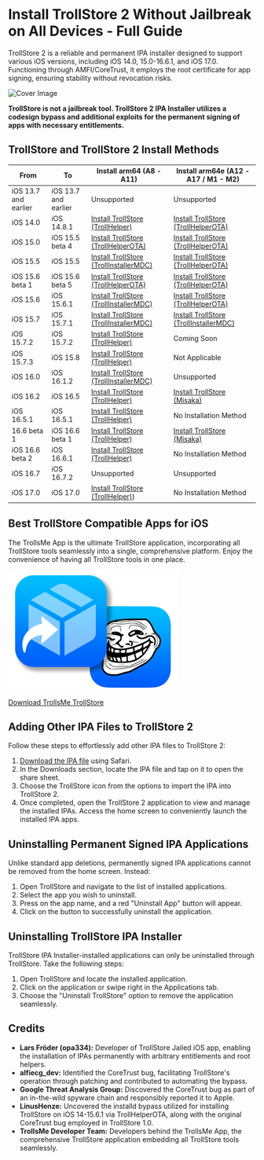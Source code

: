 # Install TrollStore 2 Without Jailbreak on All Devices - Full Guide

TrollStore 2 is a reliable and permanent IPA installer designed to support various iOS versions, including iOS 14.0, 15.0-16.6.1, and iOS 17.0. Functioning through AMFI/CoreTrust, it employs the root certificate for app signing, ensuring stability without revocation risks.

![Cover Image](link-to-cover-image.jpg)

**TrollStore is not a jailbreak tool. TrollStore 2 IPA Installer utilizes a codesign bypass and additional exploits for the permanent signing of apps with necessary entitlements.**


## TrollStore and TrollStore 2 Install Methods 

| From                  | To                  | Install arm64 (A8 - A11)                   | Install arm64e (A12 - A17 / M1 - M2)           |
|-----------------------|---------------------|-----------------------------------|---------------------------------------|
| iOS 13.7 and earlier      | iOS  13.7 and earlier   |           Unsupported                         |        Unsupported         |
| iOS 14.0                  | iOS 14.8.1              | [Install TrollStore (TrollHelper)](/installing-trollhelper) | [Install TrollStore (TrollHelperOTA)](/installing-trollhelperota) |
| iOS 15.0                  | iOS 15.5 beta 4         | [Install TrollStore (TrollHelperOTA)](/installing-trollhelperota) |   [Install TrollStore (TrollHelperOTA)](/installing-trollhelperota)                                    |
| iOS 15.5                  | iOS 15.5                | [Install TrollStore (TrollInstallerMDC)](/installing-trollhelper-mdc) | [Install TrollStore (TrollHelperOTA)](/installing-trollhelperota) |
| iOS 15.6 beta 1           | iOS 15.6 beta 5         | [Install TrollStore (TrollHelperOTA)](/installing-trollhelperota) |  [Install TrollStore (TrollHelperOTA)](/installing-trollhelperota)                                     |
| iOS 15.6                  | iOS 15.6.1              | [Install TrollStore (TrollInstallerMDC)](/installing-trollhelper-mdc) | [Install TrollStore (TrollHelperOTA)](/installing-trollhelperota) |
| iOS 15.7                  | iOS 15.7.1              | [Install TrollStore (TrollInstallerMDC)](/installing-trollhelper-mdc) |  [Install TrollStore (TrollInstallerMDC)](/installing-trollhelper-mdc)                                  |
| iOS 15.7.2               | iOS 15.7.2              | [Install TrollStore (TrollHelper)](/installing-trollhelper) | Coming Soon                            |
| iOS 15.7.3               | iOS 15.8                | [Install TrollStore (TrollHelper)](/installing-trollhelper) | Not Applicable                        |
| iOS 16.0                  | iOS 16.1.2              | [Install TrollStore (TrollInstallerMDC)](/installing-trollhelper-mdc) | Unsupported                            |
| iOS 16.2                  | iOS 16.5                | [Install TrollStore (TrollHelper)](/installing-trollhelper) | [Install TrollStore (Misaka)]([[/installing-trollhelper-misaka](https://iexmo.com/updates/trollstore/)](https://iexmo.com/updates/trollstore/)) |
| iOS 16.5.1               | iOS 16.5.1              | [Install TrollStore (TrollHelper)](/installing-trollhelper) | No Installation Method                 |
| 16.6 beta 1           | iOS 16.6 beta 1         | [Install  TrollStore (TrollHelper)](/installing-trollhelper) | [Install TrollStore (Misaka)]([[/installing-trollhelper-misaka](https://iexmo.com/updates/trollstore/)](https://iexmo.com/updates/trollstore/)) |
| iOS 16.6 beta 2           | iOS 16.6.1              | [Install TrollStore (TrollHelper)](/installing-trollhelper) | No Installation Method                 |
| iOS 16.7                  | iOS 16.7.2              |           Unsupported                         |        Unsupported         |
| iOS 17.0                  | iOS 17.0                | [Install TrollStore (TrollHelper)](https://iexmo.com/trollstore-helper/)) | No Installation Method                 |

                                                                

## Best TrollStore Compatible Apps for iOS

The TrollsMe App is the ultimate TrollStore application, incorporating all TrollStore tools seamlessly into a single, comprehensive platform. Enjoy the convenience of having all TrollStore tools in one place.

![TrollsMe Icon](https://github.com/iOSGuide/installing-trollstore/blob/main/TrollsMe%20TrollStore%20IPA%20Installer.png)

[Download TrollsMe TrollStore](https://iospack.com/apps/trollsme-trollstore/)

## Adding Other IPA Files to TrollStore 2

Follow these steps to effortlessly add other IPA files to TrollStore 2:

1. [Download the IPA file](https://iospack.com/apps/trollsme-trollstore/) using Safari.
2. In the Downloads section, locate the IPA file and tap on it to open the share sheet.
3. Choose the TrollStore icon from the options to import the IPA into TrollStore 2.
4. Once completed, open the TrollStore 2 application to view and manage the installed IPAs. Access the home screen to conveniently launch the installed IPA apps.

## Uninstalling Permanent Signed IPA Applications

Unlike standard app deletions, permanently signed IPA applications cannot be removed from the home screen. Instead:

1. Open TrollStore and navigate to the list of installed applications.
2. Select the app you wish to uninstall.
3. Press on the app name, and a red "Uninstall App" button will appear.
4. Click on the button to successfully uninstall the application.

## Uninstalling TrollStore IPA Installer

TrollStore IPA Installer-installed applications can only be uninstalled through TrollStore. Take the following steps:

1. Open TrollStore and locate the installed application.
2. Click on the application or swipe right in the Applications tab.
3. Choose the "Uninstall TrollStore" option to remove the application seamlessly.

## Credits

- **Lars Fröder (opa334):** Developer of TrollStore Jailed iOS app, enabling the installation of IPAs permanently with arbitrary entitlements and root helpers.
- **alfiecg_dev:** Identified the CoreTrust bug, facilitating TrollStore's operation through patching and contributed to automating the bypass.
- **Google Threat Analysis Group:** Discovered the CoreTrust bug as part of an in-the-wild spyware chain and responsibly reported it to Apple.
- **LinusHenze:** Uncovered the installd bypass utilized for installing TrollStore on iOS 14-15.6.1 via TrollHelperOTA, along with the original CoreTrust bug employed in TrollStore 1.0.
- **TrollsMe Developer Team:** Developers behind the TrollsMe App, the comprehensive TrollStore application embedding all TrollStore tools seamlessly.
